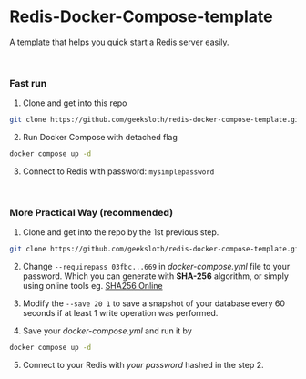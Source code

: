 # Redis-Docker-Compose-template
A template that helps you quick start a Redis server easily.

<br />

### Fast run
1. Clone and get into this repo
```bash
git clone https://github.com/geeksloth/redis-docker-compose-template.git && cd redis-docker-compose-template
```
2. Run Docker Compose with detached flag
```bash
docker compose up -d
```
3. Connect to Redis with password: ```mysimplepassword```

<br />

### More Practical Way (recommended)

1. Clone and get into the repo by the 1st previous step.
```bash
git clone https://github.com/geeksloth/redis-docker-compose-template.git && cd redis-docker-compose-template
```

2. Change ```--requirepass 03fbc...669``` in *docker-compose.yml* file to your password. Which you can generate with **SHA-256** algorithm, or simply using online tools eg. [SHA256 Online](https://emn178.github.io/online-tools/sha256.html)

3. Modify the ```--save 20 1``` to save a snapshot of your database every 60 seconds if at least 1 write operation was performed.

4. Save your *docker-compose.yml* and run it by 
```bash
docker compose up -d
```

5. Connect to your Redis with *your password* hashed in the step 2.

